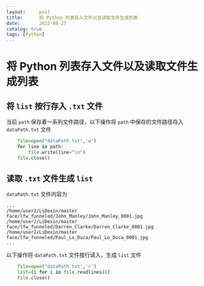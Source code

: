 ```yaml
---
layout:     post
title:      将 Python 列表存入文件以及读取文件生成列表
date:       2022-08-27
catalog: true
tags: [Python]
---
```


# 将 Python 列表存入文件以及读取文件生成列表

## 将 `list` 按行存入 `.txt` 文件

当前 `path` 保存着一系列文件路径，以下操作将 `path` 中保存的文件路径存入 `dataPath.txt` 文件

```py
    file=open("dataPath.txt",'w')
    for line in path:
        file.write(line+"\n")
    file.close()
```

## 读取 `.txt` 文件生成 `list` 

`dataPath.txt` 文件内容为

```
...
/home/user2/LiDexin/master face/lfw_funneled/John_Manley/John_Manley_0001.jpg
/home/user2/LiDexin/master face/lfw_funneled/Darren_Clarke/Darren_Clarke_0001.jpg
/home/user2/LiDexin/master face/lfw_funneled/Paul_Lo_Duca/Paul_Lo_Duca_0001.jpg
...
```

以下操作将 `dataPath.txt` 文件按行读入，生成 `list` 文件

```python
    file=open("dataPath.txt",'r')
    list=[i for i in file.readlines()]
    file.close()
```

